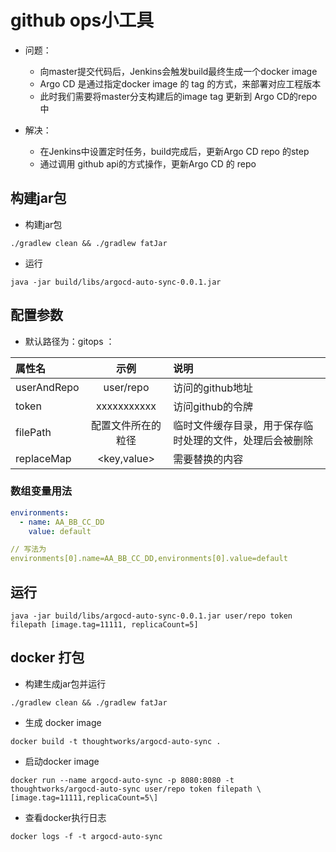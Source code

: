 # github ops小工具

* 问题：
    * 向master提交代码后，Jenkins会触发build最终生成一个docker image
    * Argo CD 是通过指定docker image 的 tag 的方式，来部署对应工程版本
    * 此时我们需要将master分支构建后的image tag 更新到 Argo CD的repo中
    
* 解决：
    * 在Jenkins中设置定时任务，build完成后，更新Argo CD repo 的step
    * 通过调用 github api的方式操作，更新Argo CD 的 repo


## 构建jar包

* 构建jar包
```shell script
./gradlew clean && ./gradlew fatJar
```

* 运行
```shell script
java -jar build/libs/argocd-auto-sync-0.0.1.jar
```  


## 配置参数
* 默认路径为：gitops ： 

| 属性名              |    示例    |  说明  |
|:-------------------|:---------------:|:------|
| userAndRepo        | user/repo           | 访问的github地址              |
| token              | xxxxxxxxxxx      | 访问github的令牌                 |
| filePath            | 配置文件所在的粒径   | 临时文件缓存目录，用于保存临时处理的文件，处理后会被删除 |
| replaceMap         | <key,value>       | 需要替换的内容                                      |

### 数组变量用法
```yaml
environments:
  - name: AA_BB_CC_DD
    value: default

// 写法为
environments[0].name=AA_BB_CC_DD,environments[0].value=default
```


## 运行
```shell script
java -jar build/libs/argocd-auto-sync-0.0.1.jar user/repo token filepath [image.tag=11111, replicaCount=5]
```

## docker 打包

* 构建生成jar包并运行
```shell script
./gradlew clean && ./gradlew fatJar 

```

* 生成 docker image
```docker
docker build -t thoughtworks/argocd-auto-sync .
```


* 启动docker image
```docker
docker run --name argocd-auto-sync -p 8080:8080 -t thoughtworks/argocd-auto-sync user/repo token filepath \[image.tag=11111,replicaCount=5\] 
```

* 查看docker执行日志
```docker
docker logs -f -t argocd-auto-sync
``` 


